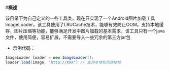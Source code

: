 
#**概述**

该目录下为自己定义的一些工具类，现在只实现了一个Android图片加载工具ImageLoader，该工具使用了LRUCache技术，能够有效防止OOM，支持本地缓存，图片压缩等功能，能够满足开发中图片加载的基本需求，该工具只有一个java文件，使用简便，容易扩展，不需要导入一些冗余的第三方jar包


- 示例代码：

```java
ImageLoader loader = new ImageLoader();
loader.load(image, "http://XXX") // 支持本地和网络地址
```